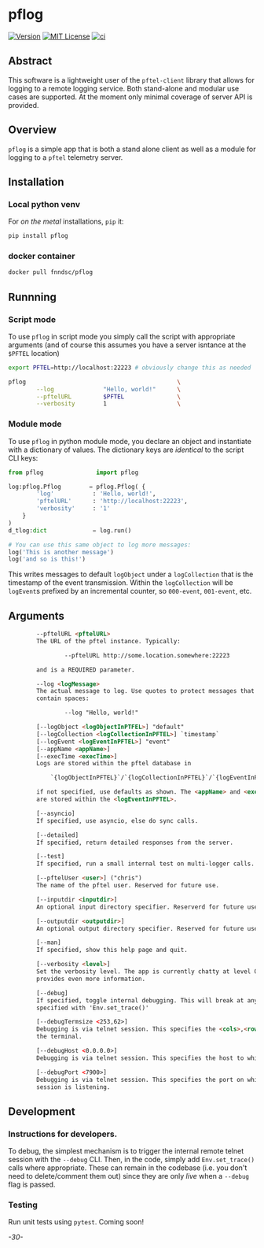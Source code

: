 # pflog

[![Version](https://img.shields.io/docker/v/fnndsc/pflog?sort=semver)](https://hub.docker.com/r/fnndsc/pflog)
[![MIT License](https://img.shields.io/github/license/fnndsc/pflog)](https://github.com/FNNDSC/pflog/blob/main/LICENSE)
[![ci](https://github.com/FNNDSC/pflog/actions/workflows/ci.yml/badge.svg)](https://github.com/FNNDSC/pflog/actions/workflows/build.yml)

## Abstract

This software is a lightweight user of the `pftel-client` library that allows for logging to a remote logging service. Both stand-alone and modular use cases are supported. At the moment only minimal coverage of server API is provided.

## Overview

`pflog` is a simple app that is both a stand alone client as well as a module for logging to a `pftel` telemetry server.


## Installation

### Local python venv

For _on the metal_ installations, `pip` it:

```bash
pip install pflog
```

### docker container

```bash
docker pull fnndsc/pflog
```

## Runnning

### Script mode

To use `pflog` in script mode you simply call the script with appropriate arguments (and of course this assumes you have a server isntance at the `$PFTEL` location)

```bash
export PFTEL=http://localhost:22223 # obviously change this as needed

pflog                                           \
        --log              "Hello, world!"      \
        --pftelURL         $PFTEL               \
        --verbosity        1                    \
```

### Module mode

To use `pflog` in python module mode, you declare an object and instantiate with a dictionary of values. The dictionary keys are _identical_ to the script CLI keys:

```python
from pflog               import pflog

log:pflog.Pflog        = pflog.Pflog( {
        'log'           : 'Hello, world!',
        'pftelURL'      : 'http://localhost:22223',
        'verbosity'     : '1'
    }
)
d_tlog:dict             = log.run()

# You can use this same object to log more messages:
log('This is another message')
log('and so is this!')

```

This writes messages to default `logObject` under a `logCollection` that is the timestamp of the event transmission. Within the `logCollection` will be `logEvent`s  prefixed by an incremental counter, so `000-event`, `001-event`, etc.

## Arguments

```html
        --pftelURL <pftelURL>
        The URL of the pftel instance. Typically:

                --pftelURL http://some.location.somewhere:22223

        and is a REQUIRED parameter.

        --log <logMessage>
        The actual message to log. Use quotes to protect messages that
        contain spaces:

                --log "Hello, world!"

        [--logObject <logObjectInPTFEL>] "default"
        [--logCollection <logCollectionInPFTEL>] `timestamp`
        [--logEvent <logEventInPFTEL>] "event"
        [--appName <appName>]
        [--execTime <execTime>]
        Logs are stored within the pftel database in

            `{logObjectInPFTEL}`/`{logCollectionInPFTEL}`/`{logEventInPFTEL}`

        if not specified, use defaults as shown. The <appName> and <execTime>
        are stored within the <logEventInPFTEL>.

        [--asyncio]
        If specified, use asyncio, else do sync calls.

        [--detailed]
        If specified, return detailed responses from the server.

        [--test]
        If specified, run a small internal test on multi-logger calls.

        [--pftelUser <user>] ("chris")
        The name of the pftel user. Reserved for future use.

        [--inputdir <inputdir>]
        An optional input directory specifier. Reserverd for future use.

        [--outputdir <outputdir>]
        An optional output directory specifier. Reserved for future use.

        [--man]
        If specified, show this help page and quit.

        [--verbosity <level>]
        Set the verbosity level. The app is currently chatty at level 0 and level 1
        provides even more information.

        [--debug]
        If specified, toggle internal debugging. This will break at any breakpoints
        specified with 'Env.set_trace()'

        [--debugTermsize <253,62>]
        Debugging is via telnet session. This specifies the <cols>,<rows> size of
        the terminal.

        [--debugHost <0.0.0.0>]
        Debugging is via telnet session. This specifies the host to which to connect.

        [--debugPort <7900>]
        Debugging is via telnet session. This specifies the port on which the telnet
        session is listening.
```


## Development

### Instructions for developers.

To debug, the simplest mechanism is to trigger the internal remote telnet session with the `--debug` CLI. Then, in the code, simply add `Env.set_trace()` calls where appropriate. These can remain in the codebase (i.e. you don't need to delete/comment them out) since they are only _live_ when a `--debug` flag is passed.

### Testing

Run unit tests using `pytest`. Coming soon!

_-30-_
